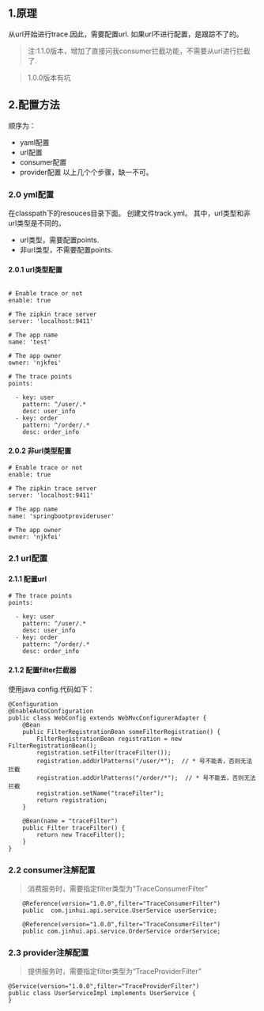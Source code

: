 ## 1.原理
从url开始进行trace.因此，需要配置url.
如果url不进行配置，是跟踪不了的。

> 注:1.1.0版本，增加了直接问我consumer拦截功能，不需要从url进行拦截了.


> 1.0.0版本有坑

## 2.配置方法
顺序为：
- yaml配置
- url配置
- consumer配置
- provider配置
以上几个个步骤，缺一不可。

### 2.0 yml配置
在classpath下的resouces目录下面。
创建文件track.yml。
其中，url类型和非url类型是不同的。
- url类型，需要配置points.
- 非url类型，不需要配置points.

#### 2.0.1 url类型配置

```

# Enable trace or not
enable: true

# The zipkin trace server
server: 'localhost:9411'

# The app name
name: 'test'

# The app owner
owner: 'njkfei'

# The trace points
points:

  - key: user
    pattern: ^/user/.*
    desc: user_info
  - key: order
    pattern: ^/order/.*
    desc: order_info

```

#### 2.0.2 非url类型配置
```
# Enable trace or not
enable: true

# The zipkin trace server
server: 'localhost:9411'

# The app name
name: 'springbootprovideruser'

# The app owner
owner: 'njkfei'
```

### 2.1 url配置
#### 2.1.1 配置url
```
# The trace points
points:

  - key: user
    pattern: ^/user/.*
    desc: user_info
  - key: order
    pattern: ^/order/.*
    desc: order_info
```

#### 2.1.2 配置filter拦截器
使用java config.代码如下：
```
@Configuration
@EnableAutoConfiguration
public class WebConfig extends WebMvcConfigurerAdapter {
    @Bean
    public FilterRegistrationBean someFilterRegistration() {
        FilterRegistrationBean registration = new FilterRegistrationBean();
        registration.setFilter(traceFilter());
        registration.addUrlPatterns("/user/*");  // * 号不能丢，否则无法拦截
        registration.addUrlPatterns("/order/*");  // * 号不能丢，否则无法拦截
        registration.setName("traceFilter");
        return registration;
    }

    @Bean(name = "traceFilter")
    public Filter traceFilter() {
        return new TraceFilter();
    }
}
```

### 2.2 consumer注解配置

> 消费服务时，需要指定filter类型为"TraceConsumerFilter"

```
    @Reference(version="1.0.0",filter="TraceConsumerFilter")
    public  com.jinhui.api.service.UserService userService;

    @Reference(version="1.0.0",filter="TraceConsumerFilter")
    public com.jinhui.api.service.OrderService orderService;
```

### 2.3 provider注解配置

> 提供服务时，需要指定filter类型为“TraceProviderFilter”

```
@Service(version="1.0.0",filter="TraceProviderFilter")
public class UserServiceImpl implements UserService {
}
```
